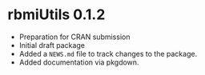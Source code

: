 # rbmiUtils 0.1.2

* Preparation for CRAN submission
* Initial draft package
* Added a `NEWS.md` file to track changes to the package.
* Added documentation via pkgdown.
